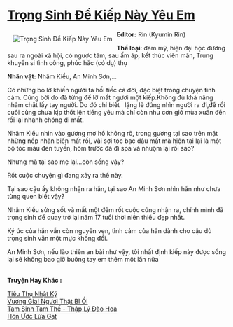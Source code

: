 <a href="https://utruyen.com/trong-sinh-de-kiep-nay-yeu-em/17645/" title="Trọng Sinh Để Kiếp Này Yêu Em"><h1>Trọng Sinh Để Kiếp Này Yêu Em</h1></a><div style="display:table"><img align="right" style="float: left; padding: 10px;" src="https://utruyen.com/images/story/200x260/trong-sinh-de-kiep-nay-yeu-em.jpg" alt="Trọng Sinh Để Kiếp Này Yêu Em"><b>Editor:</b> Rin (Kyumin Rin)<p></p><b>Thể loại</b>: đam mỹ, hiện đại học đường sau ra ngoài xã hội, có ngược tâm, sau ấm áp, kết thúc viên mãn, Trung khuyển si tình công, phúc hắc (có dụ) thụ<p></p><b>Nhân vật:</b> Nhâm Kiều, An Minh Sơn,...<p></p>Có những bỏ lỡ khiến người ta hối tiếc cả đời, đặc biệt trong chuyện tình cảm. Cũng bởi do đã từng để lỡ mất người một kiếp.Không đủ khả năng nhắm chặt lấy tay người. Do đó chỉ biết   lặng lẽ đứng nhìn người ra đi,để rồi cuối cùng chưa kịp thốt lên tiếng yêu mà chỉ còn như cơn gió mùa xuân đến rồi lại nhanh chóng đi mất.<p></p>Nhâm Kiều nhìn vào gương mơ hồ không rõ, trong gương tại sao trên mặt những nếp nhăn biến mất rồi, vài sợi tóc bạc đâu mất mà hiện tại lại là một bộ tóc màu đen tuyền, hôm trước đã đi spa và nhuộm lại rồi sao?<p></p>Nhưng mà tại sao mẹ lại...còn sống vậy?<p></p>Rốt cuộc chuyện gì đang xảy ra thế này.<p></p>Tại sao cậu ấy không nhận ra hắn, tại sao An Minh Sơn nhìn hắn như chưa từng quen biết vậy?<p></p>Nhâm Kiều sửng sốt và mất một đêm rốt cuộc cũng nhận ra, chính mình đã trọng sinh để quay trở lại năm 17 tuổi thời niên thiếu đẹp nhất.<p></p>Ký ức của hắn vẫn còn nguyên vẹn, tình cảm của hắn dành cho cậu dù trọng sinh vẫn một mực không đổi.<p></p>An Minh Sơn, nếu lão thiên an bài như vậy, tôi nhất định kiếp này được sống lại sẽ không bao giờ buông tay em thêm một lần nữa</div><p><br><b>Truyện Hay Khác :</b></p><a href="https://utruyen.com/tieu-thu-nhat-ky/21260/" alt="Tiểu Thụ Nhật Ký">Tiểu Thụ Nhật Ký</a><br/><a href="https://github.com/quanluxury/truyenhot/tree/master/truyenhay/8739/" alt="Vương Gia! Ngươi Thật Bỉ Ổi">Vương Gia! Ngươi Thật Bỉ Ổi</a><br/><a href="https://github.com/quanluxury/truyenhot/tree/master/truyenhay/8877/" alt="Tam Sinh Tam Thế - Thập Lý Đào Hoa">Tam Sinh Tam Thế - Thập Lý Đào Hoa</a><br/><a href="https://github.com/quanluxury/ngontinh_sac/tree/master/truyenhay/19389/" alt="Hôn Ước Lừa Gạt">Hôn Ước Lừa Gạt</a><br/>